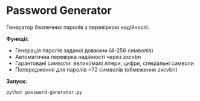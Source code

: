 # Password Generator

Генератор безпечних паролів з перевіркою надійності.

**Функції:**
- Генерація паролів заданої довжини (4-256 символів)
- Автоматична перевірка надійності через zxcvbn
- Гарантовані символи: великі/малі літери, цифри, спеціальні символи
- Попередження для паролів >72 символів (обмеження zxcvbn)

**Запуск:**
```bash
python password-generator.py
```